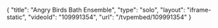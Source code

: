 {
    "title": "Angry Birds Bath Ensemble",
    "type": "solo",
    "layout": "iframe-static",
    "videoId": "109991354",
    "url": "\/tvpembed\/109991354"
}
